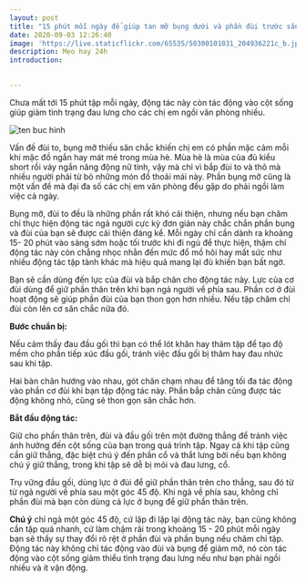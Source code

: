 ```yaml
---
layout: post
title: "15 phút mỗi ngày để giúp tan mỡ bụng dưới và phần đùi trước săn chắc hơn"
date: 2020-09-03 12:26:40
image: 'https://live.staticflickr.com/65535/50300101031_204936221c_b.jpg'
description: Mẹo hay 24h
introduction:

 
---
```


Chưa mất tới 15 phút tập mỗi ngày, động tác này còn tác động vào cột sống giúp giảm tình trạng đau lưng cho các chị em ngồi văn phòng nhiều.

![ten buc hinh](https://genvita.vn/-/media/tap-yoga-tai-nha-giam-mo-bung-2.ashx?la=en&hash=4A96CDFB2AF21654F447240A31537DD40E40B910 "ten buc hinh")


Vấn đề đùi to, bụng mỡ thiếu săn chắc khiến chị em có phần mặc cảm mỗi khi mặc đồ ngắn hay mát mẻ trong mùa hè. Mùa hè là mùa của đủ kiểu short rồi váy ngắn năng động nữ tính, vậy mà chỉ vì bắp đùi to và thô mà nhiều người phải từ bỏ những món đồ thoải mái này. Phần bụng mỡ cũng là một vấn đề mà đại đa số các chị em văn phòng đều gặp do phải ngồi làm việc cả ngày. 

Bụng mỡ, đùi to đều là những phần rất khó cải thiện, nhưng nếu bạn chăm chỉ thực hiện động tác ngả người cực kỳ đơn giản này chắc chắn phần bụng và đùi của bạn sẽ được cải thiện đáng kể. Mỗi ngày chỉ cần dành ra khoảng 15- 20 phút vào sáng sớm hoặc tối trước khi đi ngủ để thực hiện, thậm chí động tác này còn chẳng nhọc nhằn đến mức đổ mồ hôi hay mất sức như nhiều động tác tập tành khác mà hiệu quả mang lại đủ khiến bạn bất ngờ.

Bạn sẽ cần dùng đến lực của đùi và bắp chân cho động tác này. Lực của cơ đùi dùng để giữ phần thân trên khi bạn ngả người về phía sau. Phần cơ ở đùi hoạt động sẽ giúp phần đùi của bạn thon gọn hơn nhiều. Nếu tập chăm chỉ đùi còn lên cơ săn chắc nữa đó.

**Bước chuẩn bị:** 

Nếu cảm thấy đau đầu gối thì bạn có thể lót khăn hay thảm tập để tạo độ mềm cho phần tiếp xúc đầu gối, tránh việc đầu gối bị thâm hay đau nhức sau khi tập.

Hai bàn chân hướng vào nhau, gót chân chạm nhau để tăng tối đa tác động vào phần cơ đùi khi bạn tập động tác này. Phần bắp chân cũng được tác động không nhỏ, cũng sẽ thon gọn săn chắc hơn.

**Bắt đầu động tác:** 

Giữ cho phần thân trên, đùi và đầu gối trên một đường thẳng để tránh việc ánh hưởng đến cột sống của bạn trong quá trình tập. Ngay cả khi tập cũng cần giữ thẳng, đặc biệt chú ý đến phần cổ và thắt lưng bởi nếu bạn không chú ý giữ thẳng, trong khi tập sẽ dễ bị mỏi và đau lưng, cổ.

Trụ vững đầu gối, dùng lực ở đùi để giữ phần thân trên cho thẳng, sau đó từ từ ngả người về phía sau một góc 45 độ. Khi ngả về phía sau, không chỉ phần đùi mà bạn còn dùng cả lực ở bụng để giữ phần thân trên.

**Chú ý** chỉ ngả một góc 45 độ, cứ lặp đi lặp lại động tác này, bạn cũng không cần tập quá nhanh, cứ làm chậm rãi trong khoảng 15 - 20 phút mỗi ngày bạn sẽ thấy sự thay đổi rõ rệt ở phần đùi và phần bụng nếu chăm chỉ tập. Động tác này không chỉ tác động vào đùi và bụng để giảm mỡ, nó còn tác động vào cột sống giảm thiểu tình trạng đau lưng nếu như bạn phải ngồi nhiều và ít vận động.